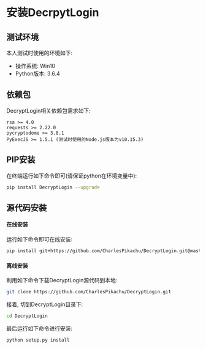 # 安装DecrpytLogin

## 测试环境
本人测试时使用的环境如下:
- 操作系统: Win10
- Python版本: 3.6.4

## 依赖包 
DecryptLogin相关依赖包需求如下:
```
rsa >= 4.0
requests >= 2.22.0
pycryptodome >= 3.8.1
PyExecJS >= 1.5.1 (测试时使用的Node.js版本为v10.15.3)
```

## PIP安装
在终端运行如下命令即可(请保证python在环境变量中):
```sh
pip install DecryptLogin --upgrade
```

## 源代码安装
#### 在线安装
运行如下命令即可在线安装:
```sh
pip install git+https://github.com/CharlesPikachu/DecryptLogin.git@master
```
#### 离线安装
利用如下命令下载DecryptLogin源代码到本地:
```sh
git clone https://github.com/CharlesPikachu/DecryptLogin.git
```
接着, 切到DecryptLogin目录下:
```sh
cd DecryptLogin
```
最后运行如下命令进行安装:
```sh
python setup.py install
```